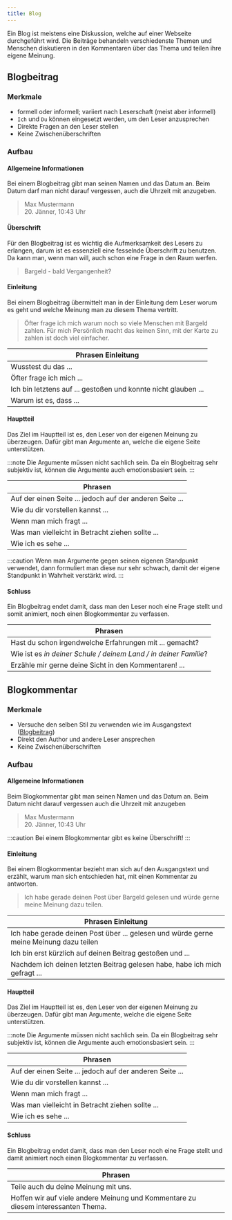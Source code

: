 ```yaml
---
title: Blog
---
```


Ein Blog ist meistens eine Diskussion, welche auf einer Webseite durchgeführt wird. Die Beiträge behandeln verschiedenste Themen und Menschen diskutieren in den Kommentaren über das Thema und teilen ihre eigene Meinung.

## Blogbeitrag

### Merkmale

-   formell oder informell; variiert nach Leserschaft (meist aber informell)
-   `Ich` und `Du` können eingesetzt werden, um den Leser anzusprechen
-   Direkte Fragen an den Leser stellen
-   Keine Zwischenüberschriften

### Aufbau

#### Allgemeine Informationen

Bei einem Blogbeitrag gibt man seinen Namen und das Datum an. Beim Datum darf man nicht darauf vergessen, auch die Uhrzeit mit anzugeben.

> Max Mustermann  
> 20. Jänner, 10:43 Uhr

#### Überschrift

Für den Blogbeitrag ist es wichtig die Aufmerksamkeit des Lesers zu erlangen, darum ist es essenziell eine fesselnde Überschrift zu benutzen. Da kann man, wenn man will, auch schon eine Frage in den Raum werfen.

> Bargeld - bald Vergangenheit?

#### Einleitung

Bei einem Blogbeitrag übermittelt man in der Einleitung dem Leser worum es geht und welche Meinung man zu diesem Thema vertritt.

> Öfter frage ich mich warum noch so viele Menschen mit Bargeld zahlen. Für mich Persönlich macht das keinen Sinn, mit der Karte zu zahlen ist doch viel einfacher.

| Phrasen Einleitung                                             |
| -------------------------------------------------------------- |
| Wusstest du das ...                                            |
| Öfter frage ich mich ...                                       |
| Ich bin letztens auf ... gestoßen und konnte nicht glauben ... |
| Warum ist es, dass ...                                         |

#### Hauptteil

Das Ziel im Hauptteil ist es, den Leser von der eigenen Meinung zu überzeugen. Dafür gibt man Argumente an, welche die eigene Seite unterstützen.

:::note
Die Argumente müssen nicht sachlich sein. Da ein Blogbeitrag sehr subjektiv ist, können die Argumente auch emotionsbasiert sein.
:::

| Phrasen                                                  |
| -------------------------------------------------------- |
| Auf der einen Seite ... jedoch auf der anderen Seite ... |
| Wie du dir vorstellen kannst ...                         |
| Wenn man mich fragt ...                                  |
| Was man vielleicht in Betracht ziehen sollte ...         |
| Wie ich es sehe ...                                      |

:::caution
Wenn man Argumente gegen seinen eigenen Standpunkt verwendet, dann formuliert man diese nur sehr schwach, damit der eigene Standpunkt in Wahrheit verstärkt wird.
:::

#### Schluss

Ein Blogbeitrag endet damit, dass man den Leser noch eine Frage stellt und somit animiert, noch einen Blogkommentar zu verfassen.

| Phrasen                                                          |
| ---------------------------------------------------------------- |
| Hast du schon irgendwelche Erfahrungen mit ... gemacht?          |
| Wie ist es _in deiner Schule / deinem Land / in deiner Familie_? |
| Erzähle mir gerne deine Sicht in den Kommentaren! ...            |

## Blogkommentar

### Merkmale

-   Versuche den selben Stil zu verwenden wie im Ausgangstext ([Blogbeitrag](#blog-post))
-   Direkt den Author und andere Leser ansprechen
-   Keine Zwischenüberschriften

### Aufbau

#### Allgemeine Informationen

Beim Blogkommentar gibt man seinen Namen und das Datum an. Beim Datum nicht darauf vergessen auch die Uhrzeit mit anzugeben

> Max Mustermann  
> 20. Jänner, 10:43 Uhr

:::caution
Bei einem Blogkommentar gibt es keine Überschrift!
:::

#### Einleitung

Bei einem Blogkommentar bezieht man sich auf den Ausgangstext und erzählt, warum man sich entschieden hat, mit einen Kommentar zu antworten.

> Ich habe gerade deinen Post über Bargeld gelesen und würde gerne meine Meinung dazu teilen.

| Phrasen Einleitung                                                                     |
| -------------------------------------------------------------------------------------- |
| Ich habe gerade deinen Post über ... gelesen und würde gerne meine Meinung dazu teilen |
| Ich bin erst kürzlich auf deinen Beitrag gestoßen und ...                              |
| Nachdem ich deinen letzten Beitrag gelesen habe, habe ich mich gefragt ...             |

#### Hauptteil

Das Ziel im Hauptteil ist es, den Leser von der eigenen Meinung zu überzeugen. Dafür gibt man Argumente, welche die eigene Seite unterstützen.

:::note
Die Argumente müssen nicht sachlich sein. Da ein Blogbeitrag sehr subjektiv ist, können die Argumente auch emotionsbasiert sein.
:::

| Phrasen                                                  |
| -------------------------------------------------------- |
| Auf der einen Seite ... jedoch auf der anderen Seite ... |
| Wie du dir vorstellen kannst ...                         |
| Wenn man mich fragt ...                                  |
| Was man vielleicht in Betracht ziehen sollte ...         |
| Wie ich es sehe ...                                      |

#### Schluss

Ein Blogbeitrag endet damit, dass man den Leser noch eine Frage stellt und damit animiert noch einen Blogkommentar zu verfassen.

| Phrasen                                                                           |
| --------------------------------------------------------------------------------- |
| Teile auch du deine Meinung mit uns.                                              |
| Hoffen wir auf viele andere Meinung und Kommentare zu diesem interessanten Thema. |
